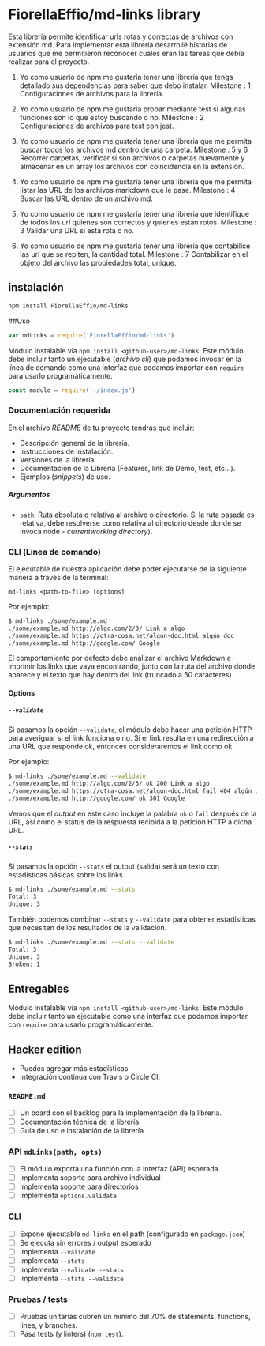 # FiorellaEffio/md-links library

Esta librería permite identificar urls rotas y correctas de archivos con extensión md.
Para implementar esta librería desarrollé historias de usuarios que me permitieron reconocer cuales eran las tareas
que debía realizar para el proyecto.

1. Yo como usuario de npm me gustaría tener una librería que tenga detallado sus dependencias para saber que debo instalar.
Milestone : 1 Configuraciones de archivos para la librería.

2. Yo como usuario de npm me gustaría probar mediante test si algunas funciones son lo que estoy buscando o no.
Milestone : 2 Configuraciones de archivos para test con jest.

3. Yo como usuario de npm me gustaría tener una libreria que me permita buscar todos los archivos md dentro de una carpeta.
Milestone : 5 y 6 Recorrer carpetas, verificar si son archivos o carpetas nuevamente y almacenar en un array los archivos con coincidencia en la extensión.

4. Yo como usuario de npm me gustaría tener una libreria que me permita listar las URL de los archivos markdown que le pase.
Milestone : 4 Buscar las URL dentro de un archivo md.

5. Yo como usuario de npm me gustaría tener una libreria que identifique de todos los url quienes son correctos y quienes estan rotos.
Milestone : 3 Validar una URL si esta rota o no.

6. Yo como usuario de npm me gustaría tener una libreria que contabilice las url que se repiten, la cantidad total.
Milestone : 7 Contabilizar en el objeto del archivo las propiedades total, unique.

## instalación

```bash
npm install FiorellaEffio/md-links
```

##Uso

```js
var mdLinks = require('FiorellaEffio/md-links')
```

Módulo instalable via `npm install <github-user>/md-links`. Este módulo debe
incluir tanto un ejecutable (_archivo cli_) que podamos invocar en
la línea de comando como una interfaz que podamos importar con `require`
para usarlo programáticamente.

```js
const modulo = require('./index.js')
```

### Documentación requerida

En el archivo _README_ de tu proyecto tendrás que incluir:

- Descripción general de la librería.
- Instrucciones de instalación.
- Versiones de la librería.
- Documentación de la Librería (Features, link de Demo, test, etc...).
- Ejemplos (_snippets_) de uso.

##### Argumentos

- `path`: Ruta absoluta o relativa al archivo o directorio. Si la ruta pasada es relativa, debe resolverse como relativa al directorio desde donde se invoca node - _currentworking directory_).

### CLI (Línea de comando)

El ejecutable de nuestra aplicación debe poder ejecutarse de la siguiente
manera a través de la terminal:

`md-links <path-to-file> [options]`

Por ejemplo:

```sh
$ md-links ./some/example.md
./some/example.md http://algo.com/2/3/ Link a algo
./some/example.md https://otra-cosa.net/algun-doc.html algún doc
./some/example.md http://google.com/ Google
```

El comportamiento por defecto debe analizar el archivo Markdown e imprimir los links que vaya
encontrando, junto con la ruta del archivo donde aparece y el texto
que hay dentro del link (truncado a 50 caracteres).

#### Options

##### `--validate`

Si pasamos la opción `--validate`, el módulo debe hacer una petición HTTP para
averiguar si el link funciona o no. Si el link resulta en una redirección a una
URL que responde ok, entonces consideraremos el link como ok.

Por ejemplo:

```sh
$ md-links ./some/example.md --validate
./some/example.md http://algo.com/2/3/ ok 200 Link a algo
./some/example.md https://otra-cosa.net/algun-doc.html fail 404 algún doc
./some/example.md http://google.com/ ok 301 Google
```

Vemos que el _output_ en este caso incluye la palabra `ok` o `fail` después de
la URL, así como el status de la respuesta recibida a la petición HTTP a dicha
URL.

##### `--stats`

Si pasamos la opción `--stats` el output (salida) será un texto con estadísticas
básicas sobre los links.

```sh
$ md-links ./some/example.md --stats
Total: 3
Unique: 3
```

También podemos combinar `--stats` y `--validate` para obtener estadísticas que
necesiten de los resultados de la validación.

```sh
$ md-links ./some/example.md --stats --validate
Total: 3
Unique: 3
Broken: 1
```

## Entregables

Módulo instalable via `npm install <github-user>/md-links`. Este módulo debe
incluir tanto un ejecutable como una interfaz que podamos importar con `require`
para usarlo programáticamente.

## Hacker edition

- Puedes agregar más estadísticas.
- Integración continua con Travis o Circle CI.

### `README.md`

- [ ] Un board con el backlog para la implementación de la librería.
- [ ] Documentación técnica de la librería.
- [ ] Guía de uso e instalación de la librería

### API `mdLinks(path, opts)`

- [ ] El módulo exporta una función con la interfaz (API) esperada.
- [ ] Implementa soporte para archivo individual
- [ ] Implementa soporte para directorios
- [ ] Implementa `options.validate`

### CLI

- [ ] Expone ejecutable `md-links` en el path (configurado en `package.json`)
- [ ] Se ejecuta sin errores / output esperado
- [ ] Implementa `--validate`
- [ ] Implementa `--stats`
- [ ] Implementa `--validate --stats`
- [ ] Implementa `--stats --validate`

### Pruebas / tests

- [ ] Pruebas unitarias cubren un mínimo del 70% de statements, functions,
      lines, y branches.
- [ ] Pasa tests (y linters) (`npm test`).
